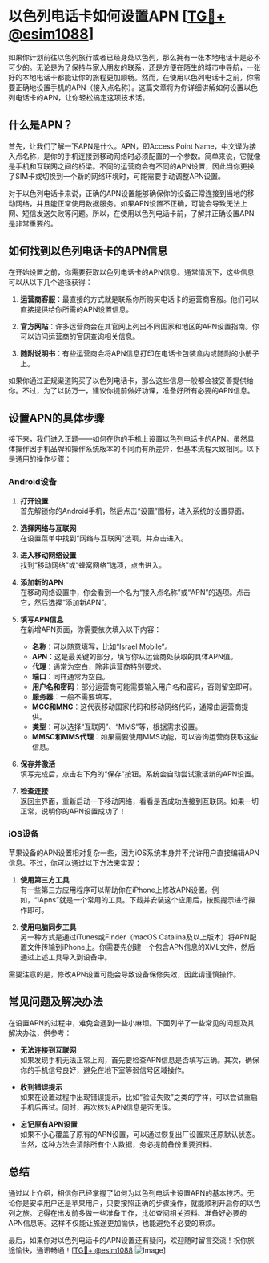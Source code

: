 # 以色列电话卡如何设置APN [[TG💪+ @esim1088](https://t.me/s/esim1088)]

如果你计划前往以色列旅行或者已经身处以色列，那么拥有一张本地电话卡是必不可少的。无论是为了保持与家人朋友的联系，还是方便在陌生的城市中导航，一张好的本地电话卡都能让你的旅程更加顺畅。然而，在使用以色列电话卡之前，你需要正确地设置手机的APN（接入点名称）。这篇文章将为你详细讲解如何设置以色列电话卡的APN，让你轻松搞定这项技术活。

## 什么是APN？

首先，让我们了解一下APN是什么。APN，即Access Point Name，中文译为接入点名称，是你的手机连接到移动网络时必须配置的一个参数。简单来说，它就像是手机和互联网之间的桥梁。不同的运营商会有不同的APN设置，因此当你更换了SIM卡或切换到一个新的网络环境时，可能需要手动调整APN设置。

对于以色列电话卡来说，正确的APN设置能够确保你的设备正常连接到当地的移动网络，并且能正常使用数据服务。如果APN设置不正确，可能会导致无法上网、短信发送失败等问题。所以，在使用以色列电话卡前，了解并正确设置APN是非常重要的。

## 如何找到以色列电话卡的APN信息

在开始设置之前，你需要获取以色列电话卡的APN信息。通常情况下，这些信息可以从以下几个途径获得：

1. **运营商客服**：最直接的方式就是联系你所购买电话卡的运营商客服。他们可以直接提供给你所需的APN设置信息。
   
2. **官方网站**：许多运营商会在其官网上列出不同国家和地区的APN设置指南。你可以访问运营商的官网查询相关信息。

3. **随附说明书**：有些运营商会将APN信息打印在电话卡包装盒内或随附的小册子上。

如果你通过正规渠道购买了以色列电话卡，那么这些信息一般都会被妥善提供给你。不过，为了以防万一，建议你提前做好功课，准备好所有必要的APN信息。

## 设置APN的具体步骤

接下来，我们进入正题——如何在你的手机上设置以色列电话卡的APN。虽然具体操作因手机品牌和操作系统版本的不同而有所差异，但基本流程大致相同。以下是通用的操作步骤：

### Android设备

1. **打开设置**  
   首先解锁你的Android手机，然后点击“设置”图标，进入系统的设置界面。

2. **选择网络与互联网**  
   在设置菜单中找到“网络与互联网”选项，并点击进入。

3. **进入移动网络设置**  
   找到“移动网络”或“蜂窝网络”选项，点击进入。

4. **添加新的APN**  
   在移动网络设置中，你会看到一个名为“接入点名称”或“APN”的选项。点击它，然后选择“添加新APN”。

5. **填写APN信息**  
   在新增APN页面，你需要依次填入以下内容：
   - **名称**：可以随意填写，比如“Israel Mobile”。
   - **APN**：这是最关键的部分，填写你从运营商处获取的具体APN值。
   - **代理**：通常为空白，除非运营商特别要求。
   - **端口**：同样通常为空白。
   - **用户名和密码**：部分运营商可能需要输入用户名和密码，否则留空即可。
   - **服务器**：一般不需要填写。
   - **MCC和MNC**：这代表移动国家代码和移动网络代码，通常由运营商提供。
   - **类型**：可以选择“互联网”、“MMS”等，根据需求设置。
   - **MMSC和MMS代理**：如果需要使用MMS功能，可以咨询运营商获取这些信息。

6. **保存并激活**  
   填写完成后，点击右下角的“保存”按钮。系统会自动尝试激活新的APN设置。

7. **检查连接**  
   返回主界面，重新启动一下移动网络，看看是否成功连接到互联网。如果一切正常，说明你的APN设置成功了！

### iOS设备

苹果设备的APN设置相对复杂一些，因为iOS系统本身并不允许用户直接编辑APN信息。不过，你可以通过以下方法来实现：

1. **使用第三方工具**  
   有一些第三方应用程序可以帮助你在iPhone上修改APN设置。例如，“iApns”就是一个常用的工具。下载并安装这个应用后，按照提示进行操作即可。

2. **使用电脑同步工具**  
   另一种方式是通过iTunes或Finder（macOS Catalina及以上版本）将APN配置文件传输到iPhone上。你需要先创建一个包含APN信息的XML文件，然后通过上述工具导入到设备中。

需要注意的是，修改APN设置可能会导致设备保修失效，因此请谨慎操作。

## 常见问题及解决办法

在设置APN的过程中，难免会遇到一些小麻烦。下面列举了一些常见的问题及其解决办法，供参考：

- **无法连接到互联网**  
  如果发现手机无法正常上网，首先要检查APN信息是否填写正确。其次，确保你的手机信号良好，避免在地下室等弱信号区域操作。

- **收到错误提示**  
  如果在设置过程中出现错误提示，比如“验证失败”之类的字样，可以尝试重启手机后再试。同时，再次核对APN信息是否无误。

- **忘记原有APN设置**  
  如果不小心覆盖了原有的APN设置，可以通过恢复出厂设置来还原默认状态。当然，这种方法会清除所有个人数据，务必提前备份重要资料。

## 总结

通过以上介绍，相信你已经掌握了如何为以色列电话卡设置APN的基本技巧。无论你是安卓用户还是苹果用户，只要按照正确的步骤操作，就能顺利开启你的以色列之旅。记得在出发前多做一些准备工作，比如查阅相关资料、准备好必要的APN信息等。这样不仅能让旅途更加愉快，也能避免不必要的麻烦。

最后，如果你对以色列电话卡的APN设置还有疑问，欢迎随时留言交流！祝你旅途愉快，通讯畅通！[[TG💪+ @esim1088](https://t.me/s/esim1088) ![Image](https://i.postimg.cc/4NQfJmqS/Snipaste-2025-05-13-00-14-12.png)]